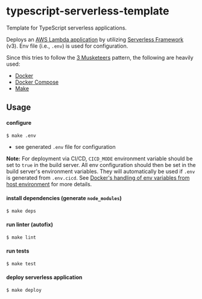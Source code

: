 # typescript-serverless-template

Template for TypeScript serverless applications.

Deploys an [AWS Lambda application](https://docs.aws.amazon.com/lambda/latest/dg/deploying-lambda-apps.html) by utilizing [Serverless Framework](https://www.serverless.com) (v3). Env file (i.e., `.env`) is used for configuration.

Since this tries to follow the [3 Musketeers](https://3musketeers.pages.dev/) pattern, the following are heavily used:

- [Docker](https://docs.docker.com/get-docker/)
- [Docker Compose](https://docs.docker.com/compose/install/)
- [Make](https://www.gnu.org/software/make/)

## Usage

#### configure

```bash
$ make .env
```

- see generated `.env` file for configuration

**Note:** For deployment via CI/CD, `CICD_MODE` environment variable should be set to `true` in the build server. All env configuration should then be set in the build server's environment variables. They will automatically be used if `.env` is generated from `.env.cicd`. See [Docker's handling of env variables from host environment](https://docs.docker.com/engine/reference/commandline/run/#:~:text=You%20can%20also%20use%20variables%20exported%20to%20your%20local%20environment) for more details.

#### install dependencies (generate `node_modules`)

```bash
$ make deps
```

#### run linter (autofix)

```bash
$ make lint
```

#### run tests

```bash
$ make test
```

#### deploy serverless application

```bash
$ make deploy
```
